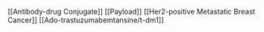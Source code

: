 [[Antibody-drug Conjugate]]
[[Payload]]
[[Her2-positive Metastatic Breast Cancer]]
[[Ado-trastuzumabemtansine/t-dm1]]
